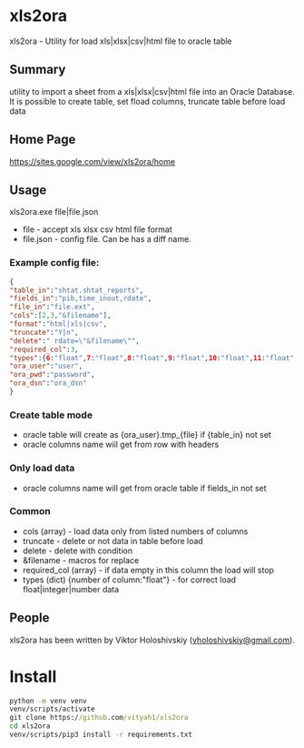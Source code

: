 # xls2ora
xls2ora - Utility for load xls|xlsx|csv|html file to oracle table
## Summary
utility to import a sheet from a xls|xlsx|csv|html file into an Oracle Database. 
It is possible to create table, set fload columns, truncate table before load data
## Home Page
https://sites.google.com/view/xls2ora/home
## Usage
xls2ora.exe file|file.json
- file - accept xls xlsx csv html file format
- file.json - config file. Can be has a diff name.
### Example config file:
```json
{
"table_in":"shtat.shtat_reports",
"fields_in":"pib,time_inout,rdate",
"file_in":"file.ext",
"cols":[2,3,"&filename"],
"format":"html|xls|csv",
"truncate":"Y|n",
"delete":" rdate=\"&filename\"",
"required_col":3,
"types":{6:"float",7:"float",8:"float",9:"float",10:"float",11:"float",12:"float"},
"ora_user":"user",
"ora_pwd":"password",
"ora_dsn":"ora_dsn"
}
```

### Create table mode
* oracle table will create as {ora_user}.tmp_{file} if {table_in} not set
* oracle columns name wiil get from row with headers
### Only load data
* oracle columns name will get from oracle table if fields_in not set
### Common
* cols (array) - load data only from listed numbers of columns
* truncate - delete or not data in table before load
* delete - delete with condition
* &filename - macros for replace
* required_col (array) - if data empty in this column the load will stop
* types (dict) {number of column:"float"} - for correct load float|integer|number data

## People
xls2ora has been written by Viktor Holoshivskiy (vholoshivskiy@gmail.com).

# Install
```cmd
python -m venv venv 
venv/scripts/activate 
git clone https://github.com/vityah1/xls2ora 
cd xls2ora 
venv/scripts/pip3 install -r requirements.txt
```
